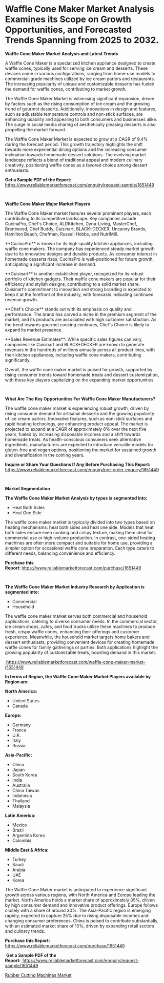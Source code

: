 <p><h1>Waffle Cone Maker Market Analysis Examines its Scope on Growth Opportunities, and Forecasted Trends Spanning from 2025 to 2032.</h1></p><p><strong>Waffle Cone Maker Market Analysis and Latest Trends</strong></p>
<p><p>A Waffle Cone Maker is a specialized kitchen appliance designed to create waffle cones, typically used for serving ice cream and desserts. These devices come in various configurations, ranging from home-use models to commercial-grade machines utilized by ice cream parlors and restaurants. The increasing popularity of unique and customizable desserts has fueled the demand for waffle cones, contributing to market growth.</p><p>The Waffle Cone Maker Market is witnessing significant expansion, driven by factors such as the rising consumption of ice cream and the growing trend of gourmet desserts. Additionally, innovations in design and features, such as adjustable temperature controls and non-stick surfaces, are enhancing usability and appealing to both consumers and businesses alike. The surge in social media sharing of aesthetically pleasing desserts is also propelling the market forward.</p><p>The Waffle Cone Maker Market is expected to grow at a CAGR of 9.4% during the forecast period. This growth trajectory highlights the shift towards more experiential dining options and the increasing consumer inclination towards homemade dessert solutions. The evolving market landscape reflects a blend of traditional appeal and modern culinary creativity, positioning waffle cones as a favored choice among dessert enthusiasts.</p></p>
<p><strong>Get a Sample PDF of the Report:&nbsp;</strong> <a href="https://www.reliablemarketforecast.com/enquiry/request-sample/1651449?utm_campaign=1890&utm_medium=2&utm_source=Github&utm_content=ia&utm_term=17022025&utm_id=waffle-cone-maker">https://www.reliablemarketforecast.com/enquiry/request-sample/1651449</a></p>
<p>&nbsp;</p>
<p><strong>Waffle Cone Maker Major Market Players</strong></p>
<p><p>The Waffle Cone Maker market features several prominent players, each contributing to its competitive landscape. Key companies include CucinaPro, Chef's Choice, ALDKitchen, Dyna-Living, MasterChef, Brentwood, Chef Buddy, Cuisinart, BLACK+DECKER, Uncanny Brands, Hamilton Beach, Chefman, Russell Hobbs, and NutriMill.</p><p>**CucinaPro** is known for its high-quality kitchen appliances, including waffle cone makers. The company has experienced steady market growth due to its innovative designs and durable products. As consumer interest in homemade desserts rises, CucinaPro is well-positioned for future growth, anticipating a significant increase in demand.</p><p>**Cuisinart** is another established player, recognized for its robust portfolio of kitchen gadgets. Their waffle cone makers are popular for their efficiency and stylish designs, contributing to a solid market share. Cuisinart's commitment to innovation and strong branding is expected to keep it at the forefront of the industry, with forecasts indicating continued revenue growth.</p><p>**Chef's Choice** stands out with its emphasis on quality and performance. The brand has carved a niche in the premium segment of the market, and its products are associated with high customer satisfaction. As the trend towards gourmet cooking continues, Chef's Choice is likely to expand its market presence.</p><p>**Sales Revenue Estimates**: While specific sales figures can vary, companies like Cuisinart and BLACK+DECKER are known to generate revenues in the hundreds of millions annually across all product lines, with their kitchen appliances, including waffle cone makers, contributing significantly.</p><p>Overall, the waffle cone maker market is poised for growth, supported by rising consumer trends toward homemade treats and dessert customization, with these key players capitalizing on the expanding market opportunities.</p></p>
<p>&nbsp;</p>
<p><strong>What Are The Key Opportunities For Waffle Cone Maker Manufacturers?</strong></p>
<p><p>The waffle cone maker market is experiencing robust growth, driven by rising consumer demand for artisanal desserts and the growing popularity of ice cream parlors. Innovative features, such as non-stick surfaces and rapid heating technology, are enhancing product appeal. The market is projected to expand at a CAGR of approximately 6% over the next five years, fueled by increasing disposable incomes and a shift towards homemade treats. As health-conscious consumers seek alternative ingredients, manufacturers are expected to introduce versatile models for gluten-free and vegan options, positioning the market for sustained growth and diversification in the coming years.</p></p>
<p><strong>Inquire or Share Your Questions If Any Before Purchasing This Report:</strong> <a href="https://www.reliablemarketforecast.com/enquiry/pre-order-enquiry/1651449?utm_campaign=1890&utm_medium=2&utm_source=Github&utm_content=ia&utm_term=17022025&utm_id=waffle-cone-maker">https://www.reliablemarketforecast.com/enquiry/pre-order-enquiry/1651449</a></p>
<p>&nbsp;</p>
<p><strong>Market Segmentation</strong></p>
<p><strong>The Waffle Cone Maker Market Analysis by types is segmented into:</strong></p>
<p><ul><li>Heat Both Sides</li><li>Heat One Side</li></ul></p>
<p><p>The waffle cone maker market is typically divided into two types based on heating mechanisms: heat both sides and heat one side. Models that heat both sides ensure even cooking and crispy texture, making them ideal for commercial use or high-volume production. In contrast, one-sided heating machines are often more compact and suitable for home use, providing a simpler option for occasional waffle cone preparation. Each type caters to different needs, balancing convenience and efficiency.</p></p>
<p><strong>Purchase this Report:&nbsp;</strong><a href="https://www.reliablemarketforecast.com/purchase/1651449?utm_campaign=1890&utm_medium=2&utm_source=Github&utm_content=ia&utm_term=17022025&utm_id=waffle-cone-maker">https://www.reliablemarketforecast.com/purchase/1651449</a></p>
<p>&nbsp;</p>
<p><strong>The Waffle Cone Maker Market Industry Research by Application is segmented into:</strong></p>
<p><ul><li>Commercial</li><li>Household</li></ul></p>
<p><p>The waffle cone maker market serves both commercial and household applications, catering to diverse consumer needs. In the commercial sector, ice cream shops, cafes, and food trucks utilize these machines to produce fresh, crispy waffle cones, enhancing their offerings and customer experience. Meanwhile, the household market targets home bakers and dessert enthusiasts, providing convenient devices for creating homemade waffle cones for family gatherings or parties. Both applications highlight the growing popularity of customizable treats, boosting demand in this market.</p></p>
<p><a href="https://www.reliablemarketforecast.com/waffle-cone-maker-market-r1651449?utm_campaign=1890&utm_medium=2&utm_source=Github&utm_content=ia&utm_term=17022025&utm_id=waffle-cone-maker">&nbsp;https://www.reliablemarketforecast.com/waffle-cone-maker-market-r1651449</a></p>
<p><strong>In terms of Region, the Waffle Cone Maker Market Players available by Region are:</strong></p>
<p>
    <p> <strong> North America: </strong>
        <ul>
            <li>United States</li>
            <li>Canada</li>
        </ul>
        </p> 
    <p> <strong> Europe: </strong>
        <ul>
            <li>Germany</li>
            <li>France</li>
            <li>U.K.</li>
            <li>Italy</li>
            <li>Russia</li>
        </ul>
        </p> 
    <p> <strong> Asia-Pacific: </strong>
        <ul>
            <li>China</li>
            <li>Japan</li>
            <li>South Korea</li>
            <li>India</li>
            <li>Australia</li>
            <li>China Taiwan</li>
            <li>Indonesia</li>
            <li>Thailand</li>
            <li>Malaysia</li>
        </ul>
        </p> 
    <p> <strong> Latin America: </strong>
        <ul>
            <li>Mexico</li>
            <li>Brazil</li>
            <li>Argentina Korea</li>
            <li>Colombia</li>
        </ul>
        </p> 
    <p> <strong> Middle East & Africa: </strong>
        <ul>
            <li>Turkey</li>
            <li>Saudi</li>
            <li>Arabia</li>
            <li>UAE</li>
            <li>Korea</li>
        </ul>
    </p>
    </p>
<p><p>The Waffle Cone Maker market is anticipated to experience significant growth across various regions, with North America and Europe leading the market. North America holds a market share of approximately 35%, driven by high consumer demand and innovative product offerings. Europe follows closely with a share of around 30%. The Asia-Pacific region is emerging rapidly, expected to capture 25% due to rising disposable incomes and changing consumer preferences. China is poised to contribute substantially, with an estimated market share of 10%, driven by expanding retail sectors and culinary trends.</p></p>
<p><strong>Purchase this Report: </strong><a href="https://www.reliablemarketforecast.com/purchase/1651449?utm_campaign=1890&utm_medium=2&utm_source=Github&utm_content=ia&utm_term=17022025&utm_id=waffle-cone-maker">https://www.reliablemarketforecast.com/purchase/1651449</a></p>
<p>&nbsp;<strong>Get a Sample PDF of the Report:&nbsp;&nbsp;</strong><a href="https://www.reliablemarketforecast.com/enquiry/request-sample/1651449?utm_campaign=1890&utm_medium=2&utm_source=Github&utm_content=ia&utm_term=17022025&utm_id=waffle-cone-maker">https://www.reliablemarketforecast.com/enquiry/request-sample/1651449</a></p>
<p><strong></strong></p>
<p><p><a href="https://github.com/lylyparadise/Market-Research-Report-List-6/blob/main/rubber-cutting-machines-market.md?utm_campaign=1890&utm_medium=2&utm_source=Github&utm_content=ia&utm_term=17022025&utm_id=waffle-cone-maker">Rubber Cutting Machines Market</a></p></p>